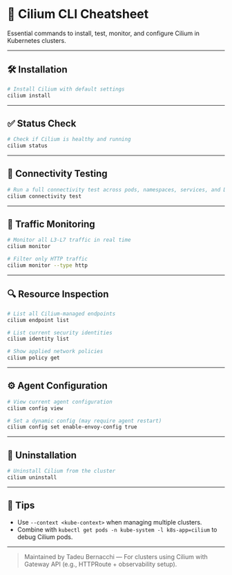 # 📘 Cilium CLI Cheatsheet

Essential commands to install, test, monitor, and configure Cilium in Kubernetes clusters.

---

## 🛠️ Installation

```bash
# Install Cilium with default settings
cilium install
```

---

## ✅ Status Check

```bash
# Check if Cilium is healthy and running
cilium status
```

---

## 🔄 Connectivity Testing

```bash
# Run a full connectivity test across pods, namespaces, services, and DNS
cilium connectivity test
```

---

## 📱 Traffic Monitoring

```bash
# Monitor all L3-L7 traffic in real time
cilium monitor

# Filter only HTTP traffic
cilium monitor --type http
```

---

## 🔍 Resource Inspection

```bash
# List all Cilium-managed endpoints
cilium endpoint list

# List current security identities
cilium identity list

# Show applied network policies
cilium policy get
```

---

## ⚙️ Agent Configuration

```bash
# View current agent configuration
cilium config view

# Set a dynamic config (may require agent restart)
cilium config set enable-envoy-config true
```

---

## 🧹 Uninstallation

```bash
# Uninstall Cilium from the cluster
cilium uninstall
```

---

## 📌 Tips

* Use `--context <kube-context>` when managing multiple clusters.
* Combine with `kubectl get pods -n kube-system -l k8s-app=cilium` to debug Cilium pods.

---

> Maintained by Tadeu Bernacchi — For clusters using Cilium with Gateway API (e.g., HTTPRoute + observability setup).
